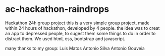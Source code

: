 # ac-hackathon-raindrops
Hackathon 24h group project
this is a very simple group project, made within 24 hours of hackathon, developed by 4 people.
the idea was to creat an app to depressed people, to sugest them some things to do in order to distract them.
We used html, css, bootstrap and javascript.

many thanks to my group:
Luis Matos
Antonio Silva
Antonio Gouveia

